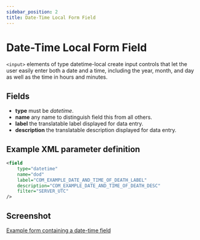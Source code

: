 ```yaml
---
sidebar_position: 2
title: Date-Time Local Form Field
---
```


Date-Time Local Form Field
==========================

`<input>` elements of type datetime-local create input controls that let the user easily enter both a date and a time, including the year, month, and day as well as the time in hours and minutes.


## Fields

- **type** must be *datetime*.
- **name** any name to distinguish field this from all others.
- **label** the translatable label displayed for data entry.
- **description** the translatable description displayed for data entry.

## Example XML parameter definition

```xml
<field 
    type="datetime"
    name="dod"
    label="COM_EXAMPLE_DATE_AND_TIME_OF_DEATH_LABEL"
    description="COM_EXAMPLE_DATE_AND_TIME_OF_DEATH_DESC"
    filter="SERVER_UTC"
/>
```

## Screenshot

[Example form containing a date-time field](./_assets/date-time-fields.png)

